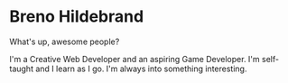 # Breno Hildebrand

What's up, awesome people?

I'm a Creative Web Developer and an aspiring Game Developer. I'm self-taught and I learn as I go. I'm always into something interesting.
